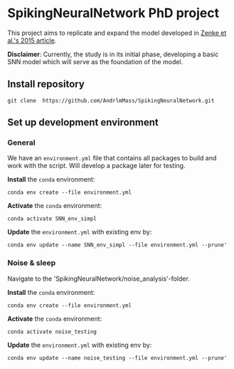 # SpikingNeuralNetwork PhD project
This project aims to replicate and expand the model developed in [Zenke et al.'s 2015 article](https://www.nature.com/articles/ncomms7922).

**Disclaimer**: Currently, the study is in its initial phase, developing a basic SNN model which will serve as the foundation of the model. 

## Install repository

    git clone  https://github.com/AndrlmMass/SpikingNeuralNetwork.git

## Set up development environment

### General

We have an `environment.yml` file that contains all packages to build and work with the script. Will develop a package later for testing.

**Install** the `conda` environment:

    conda env create --file environment.yml

**Activate** the `conda` environment:

    conda activate SNN_env_simpl

**Update** the `environment.yml` with existing env by:

    conda env update --name SNN_env_simpl --file environment.yml --prune'

### Noise & sleep

Navigate to the 'SpikingNeuralNetwork/noise_analysis'-folder.

**Install** the `conda` environment:

    conda env create --file environment.yml

**Activate** the `conda` environment:

    conda activate noise_testing

**Update** the `environment.yml` with existing env by:

    conda env update --name noise_testing --file environment.yml --prune'
